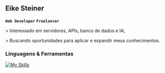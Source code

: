 ## Eike Steiner
**`Web Developer`** **`Freelancer`**

<p>> Interessado em servidores, APIs, banco de dados e IA;</p>
<p>> Buscando oportunidades para aplicar e expandir meus conhecimentos.</p>

### Linguagens & Ferramentas

[![My Skills](https://skillicons.dev/icons?i=html,css,javascript,java)]()

<!--
**eikesteiner/eikesteiner** is a ✨ _special_ ✨ repository because its `README.md` (this file) appears on your GitHub profile.

Here are some ideas to get you started:

- 🔭 I’m currently working on ...
- 🌱 I’m currently learning ...
- 👯 I’m looking to collaborate on ...
- 🤔 I’m looking for help with ...
- 💬 Ask me about ...
- 📫 How to reach me: ...
- 😄 Pronouns: ...
- ⚡ Fun fact: ...
-->
